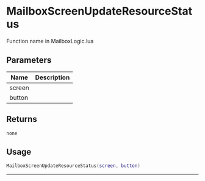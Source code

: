 # MailboxScreenUpdateResourceStatus

Function name in MailboxLogic.lua

## Parameters

| Name   | Description |
| ------ | ----------- |
| screen |             |
| button |             |

## Returns

`none`

## Usage

```lua
MailboxScreenUpdateResourceStatus(screen, button)
```

---
